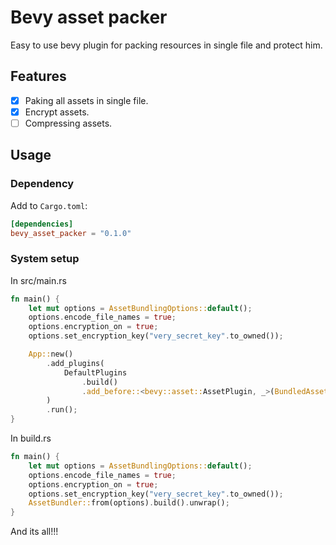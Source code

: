 # Bevy asset packer

Easy to use bevy plugin for packing resources in single file and protect him.

## Features

- [x] Paking all assets in single file.
- [x] Encrypt assets.
- [ ] Compressing assets.

## Usage

### Dependency

Add to `Cargo.toml`:

```toml
[dependencies]
bevy_asset_packer = "0.1.0"
```

### System setup

In src/main.rs

```rust
fn main() {
    let mut options = AssetBundlingOptions::default();
    options.encode_file_names = true;
    options.encryption_on = true;
    options.set_encryption_key("very_secret_key".to_owned());

    App::new()
        .add_plugins(
            DefaultPlugins
                .build()
                .add_before::<bevy::asset::AssetPlugin, _>(BundledAssetIoPlugin::from(options)),
        )
        .run();
}
```

In build.rs

```rust
fn main() {
    let mut options = AssetBundlingOptions::default();
    options.encode_file_names = true;
    options.encryption_on = true;
    options.set_encryption_key("very_secret_key".to_owned());
    AssetBundler::from(options).build().unwrap();
}
```

And its all!!!

